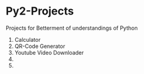 # Py2-Projects
 Projects for Betterment of understandings of Python

1. Calculator
2. QR-Code Generator
3. Youtube Video Downloader 
4. 
5. 
